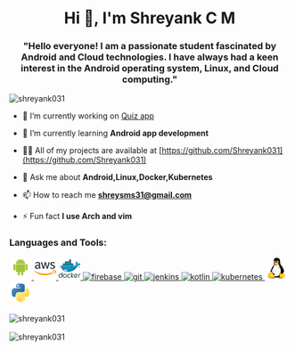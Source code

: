 <h1 align="center">Hi 👋, I'm Shreyank C M</h1>
<h3 align="center">"Hello everyone! I am a passionate student fascinated by Android and Cloud technologies. I have always had a keen interest in the Android operating system, Linux, and Cloud computing."</h3>

<p align="left"> <img src="https://komarev.com/ghpvc/?username=shreyank031&label=Profile%20views&color=0e75b6&style=flat" alt="shreyank031" /> </p>

- 🔭 I’m currently working on [Quiz app](https://github.com/Shreyank031/QuizApp)

- 🌱 I’m currently learning **Android app development**

- 👨‍💻 All of my projects are available at [https://github.com/Shreyank031](https://github.com/Shreyank031)

- 💬 Ask me about **Android,Linux,Docker,Kubernetes**

- 📫 How to reach me **shreysms31@gmail.com**

- ⚡ Fun fact **I use Arch and vim**



<h3 align="left">Languages and Tools:</h3>
<p align="left"> <a href="https://developer.android.com" target="_blank" rel="noreferrer"> <img src="https://raw.githubusercontent.com/devicons/devicon/master/icons/android/android-original-wordmark.svg" alt="android" width="40" height="40"/> </a> <a href="https://aws.amazon.com" target="_blank" rel="noreferrer"> <img src="https://raw.githubusercontent.com/devicons/devicon/master/icons/amazonwebservices/amazonwebservices-original-wordmark.svg" alt="aws" width="40" height="40"/> </a> <a href="https://www.docker.com/" target="_blank" rel="noreferrer"> <img src="https://raw.githubusercontent.com/devicons/devicon/master/icons/docker/docker-original-wordmark.svg" alt="docker" width="40" height="40"/> </a> <a href="https://firebase.google.com/" target="_blank" rel="noreferrer"> <img src="https://www.vectorlogo.zone/logos/firebase/firebase-icon.svg" alt="firebase" width="40" height="40"/> </a> <a href="https://git-scm.com/" target="_blank" rel="noreferrer"> <img src="https://www.vectorlogo.zone/logos/git-scm/git-scm-icon.svg" alt="git" width="40" height="40"/> </a> <a href="https://www.jenkins.io" target="_blank" rel="noreferrer"> <img src="https://www.vectorlogo.zone/logos/jenkins/jenkins-icon.svg" alt="jenkins" width="40" height="40"/> </a> <a href="https://kotlinlang.org" target="_blank" rel="noreferrer"> <img src="https://www.vectorlogo.zone/logos/kotlinlang/kotlinlang-icon.svg" alt="kotlin" width="40" height="40"/> </a> <a href="https://kubernetes.io" target="_blank" rel="noreferrer"> <img src="https://www.vectorlogo.zone/logos/kubernetes/kubernetes-icon.svg" alt="kubernetes" width="40" height="40"/> </a> <a href="https://www.linux.org/" target="_blank" rel="noreferrer"> <img src="https://raw.githubusercontent.com/devicons/devicon/master/icons/linux/linux-original.svg" alt="linux" width="40" height="40"/> </a> <a href="https://www.python.org" target="_blank" rel="noreferrer"> <img src="https://raw.githubusercontent.com/devicons/devicon/master/icons/python/python-original.svg" alt="python" width="40" height="40"/> </a> </p>

<p><img align="center" src="https://github-readme-stats.vercel.app/api/top-langs?username=shreyank031&show_icons=true&locale=en&layout=compact" alt="shreyank031" /></p>

<p><img align="center" src="https://github-readme-streak-stats.herokuapp.com/?user=shreyank031&" alt="shreyank031" /></p>

